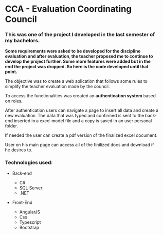 # CCA - Evaluation Coordinating Council

### This was one of the project I developed in the last semester of my bachelors.

**Some requirements were asked to be developed for the discipline evaluation and after evaluation, the teacher proposed me to continue to develop the project further. Some more features were added but in the end the project was dropped. So here is the code developed until that point.**

The objective was to create a web aplication that follows some rules to simplify the teacher evaluation made by the council.

To access the functionalities was created an **authentication system** based on roles.

After authentication users can navigate a page to insert all data and create a new evaluation. The data that was typed and confirmed is sent to the back-end inserted in a excel model file and a copy is saved in an user personal folder.

If needed the user can create a pdf version of the finalized excel document.

User on his main page can access all of the finilized docs and download if he desires to.

### Technologies used:

- Back-end
  - C#
  - SQL Server
  - .NET
 
- Front-End
  - AngularJS
  - Css
  - Typescript
  - Bootstrap

